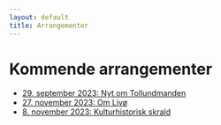 ```yaml
---
layout: default
title: Arrangementer
---
```


# Kommende arrangementer
- [29. september 2023: Nyt om Tollundmanden](/arrangementer/2023-09-26-nyt-om-tollundmanden)
- [27. november 2023: Om Livø](/arrangementer/2023-11-27-om-livoe)
- [8. november 2023: Kulturhistorisk skrald](/arrangementer/2023-11-08-kulturhistorisk-skrald)
